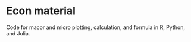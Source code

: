 Econ material
========

Code for macor and micro plotting, calculation, and formula in  R, Python, and Julia.
